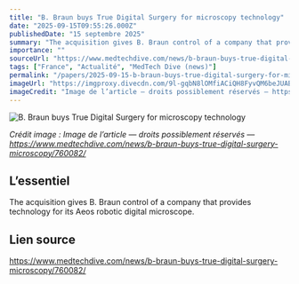 ```yaml
---
title: "B. Braun buys True Digital Surgery for microscopy technology"
date: "2025-09-15T09:55:26.000Z"
publishedDate: "15 septembre 2025"
summary: "The acquisition gives B. Braun control of a company that provides technology for its Aeos robotic digital microscope."
importance: ""
sourceUrl: "https://www.medtechdive.com/news/b-braun-buys-true-digital-surgery-microscopy/760082/"
tags: ["France", "Actualité", "MedTech Dive (news)"]
permalink: "/papers/2025-09-15-b-braun-buys-true-digital-surgery-for-microscopy-technology"
imageUrl: "https://imgproxy.divecdn.com/9l-gqbN8lOMfiACiQH8FyvQM6beJUABMwYPju7J6NrA/g:ce/rs:fit:770:435/Z3M6Ly9kaXZlc2l0ZS1zdG9yYWdlL2RpdmVpbWFnZS9HZXR0eUltYWdlcy0xNTk4ODE4NTEzLmpwZw==.webp"
imageCredit: "Image de l’article — droits possiblement réservés — https://www.medtechdive.com/news/b-braun-buys-true-digital-surgery-microscopy/760082/"
---
```


![B. Braun buys True Digital Surgery for microscopy technology](https://imgproxy.divecdn.com/9l-gqbN8lOMfiACiQH8FyvQM6beJUABMwYPju7J6NrA/g:ce/rs:fit:770:435/Z3M6Ly9kaXZlc2l0ZS1zdG9yYWdlL2RpdmVpbWFnZS9HZXR0eUltYWdlcy0xNTk4ODE4NTEzLmpwZw==.webp)

*Crédit image : Image de l’article — droits possiblement réservés — https://www.medtechdive.com/news/b-braun-buys-true-digital-surgery-microscopy/760082/*

## L’essentiel

The acquisition gives B. Braun control of a company that provides technology for its Aeos robotic digital microscope.

## Lien source

https://www.medtechdive.com/news/b-braun-buys-true-digital-surgery-microscopy/760082/
